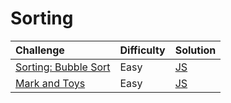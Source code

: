 # Sorting

| Challenge                                                                              | Difficulty | Solution                             |
| :------------------------------------------------------------------------------------- | :--------- | :----------------------------------- |
| [Sorting: Bubble Sort](https://www.hackerrank.com/challenges/ctci-bubble-sort/problem) | Easy       | [JS](./sorting-bubble-sort/index.js) |
| [Mark and Toys](https://www.hackerrank.com/challenges/mark-and-toys/problem)           | Easy       | [JS](./mark-and-toys/index.js)       |
